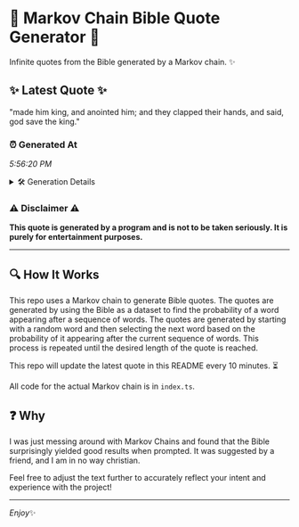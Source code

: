 # 📖 Markov Chain Bible Quote Generator 📖

Infinite quotes from the Bible generated by a Markov chain. ✨

## ✨ Latest Quote ✨
"made him king, and anointed him; and they clapped their hands, and said, god save the king."

### ⏰ Generated At
*5:56:20 PM*

<details>
    <summary>🛠️ Generation Details</summary>
    <p>
        <strong>🌱 Seed:</strong> made<br>
        <strong>🔄 Iterations:</strong> 16<br>
        <strong>📜 Context History:</strong><br>[ made ]: him<br>[ made, him ]: king,<br>[ made, him, king, ]: and<br>[ made, him, king,, and ]: anointed<br>[ made, him, king,, and, anointed ]: him;<br>[ made, him, king,, and, anointed, him; ]: and<br>[ him, king,, and, anointed, him;, and ]: they<br>[ king,, and, anointed, him;, and, they ]: clapped<br>[ and, anointed, him;, and, they, clapped ]: their<br>[ anointed, him;, and, they, clapped, their ]: hands,<br>[ him;, and, they, clapped, their, hands, ]: and<br>[ and, they, clapped, their, hands,, and ]: said,<br>[ they, clapped, their, hands,, and, said, ]: god<br>[ clapped, their, hands,, and, said,, god ]: save<br>[ their, hands,, and, said,, god, save ]: the<br>[ hands,, and, said,, god, save, the ]: king.<br>
    </p>
</details>

### ⚠️ Disclaimer ⚠️
**This quote is generated by a program and is not to be taken seriously. It is purely for entertainment purposes.**

---

## 🔍 How It Works

This repo uses a Markov chain to generate Bible quotes. The quotes are generated by using the Bible as a dataset to find the probability of a word appearing after a sequence of words. The quotes are generated by starting with a random word and then selecting the next word based on the probability of it appearing after the current sequence of words. This process is repeated until the desired length of the quote is reached.

This repo will update the latest quote in this README every 10 minutes. ⏳

All code for the actual Markov chain is in `index.ts`.

## ❓ Why

I was just messing around with Markov Chains and found that the Bible surprisingly yielded good results when prompted. 
It was suggested by a friend, and I am in no way christian.

Feel free to adjust the text further to accurately reflect your intent and experience with the project!

---

*Enjoy*✨

